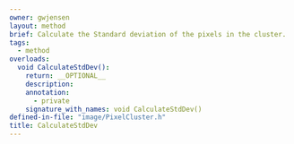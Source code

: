 ```yaml
---
owner: gwjensen
layout: method
brief: Calculate the Standard deviation of the pixels in the cluster.
tags:
  - method
overloads:
  void CalculateStdDev():
    return: __OPTIONAL__
    description:
    annotation:
      - private
    signature_with_names: void CalculateStdDev()
defined-in-file: "image/PixelCluster.h"
title: CalculateStdDev
---
```

